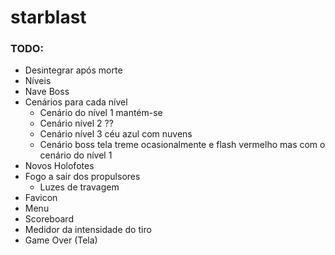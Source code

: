 # starblast

### TODO:
+ Desintegrar após morte
+ Níveis
+ Nave Boss
+ Cenários para cada nível
    - Cenário do nível 1 mantém-se
    - Cenário nível 2 ??
    - Cenário nível 3 céu azul com nuvens
    - Cenário boss tela treme ocasionalmente e flash vermelho mas com o cenário do nível 1
+ Novos Holofotes
+ Fogo a sair dos propulsores
    - Luzes de travagem
+ Favicon
+ Menu
+ Scoreboard
+ Medidor da intensidade do tiro
+ Game Over (Tela)
